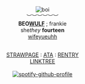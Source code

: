 <div align='center'> 
 <img src='https://files.catbox.moe/o3rzbu.gif' title='boi'

   <br>︶︶︶︶︶︶<br>
<b>BEO<ins>WULF<ins></b> ; frankie<br>
   she<i>they</i>  <b>fourteen </b>
  <br> <a href="https://github.com/FatherGascoigne">wifeyueuhh</a>

<br> <a href="https://lotmsmcr.straw.page/">STRAWPAGE</a> : <a href="https://mychemicalromance.atabook.org/">ATA</a> : <a href="https://rentry.co/frnkieroo">RENTRY</a>
<br><a href="https://linktr.ee/weezerus">LINKTREE</a><br>
<br>
[![spotify-github-profile](https://spotify-github-profile.kittinanx.com/api/view?uid=31svh3j6tbamubnmzunej76fut3q&cover_image=true&theme=natemoo-re&show_offline=true&background_color=121212&interchange=false&bar_color=7a7a7a&bar_color_cover=false)](https://github.com/kittinan/spotify-github-profile)

